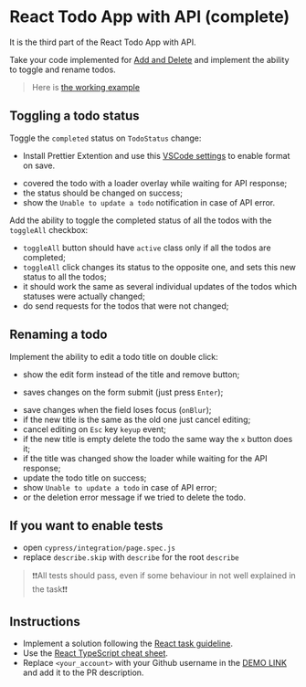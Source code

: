 # React Todo App with API (complete)

It is the third part of the React Todo App with API.

Take your code implemented for [Add and Delete](https://github.com/mate-academy/react_todo-app-add-and-delete)
and implement the ability to toggle and rename todos.

> Here is [the working example](https://mate-academy.github.io/react_todo-app-with-api/)

## Toggling a todo status

Toggle the `completed` status on `TodoStatus` change:
- Install Prettier Extention and use this [VSCode settings](https://mate-academy.github.io/fe-program/tools/vscode/settings.json) to enable format on save.
+ covered the todo with a loader overlay while waiting for API response;
+ the status should be changed on success;
+ show the `Unable to update a todo` notification in case of API error.

Add the ability to toggle the completed status of all the todos with the `toggleAll` checkbox:

+ `toggleAll` button should have `active` class only if all the todos are completed;
+ `toggleAll` click changes its status to the opposite one, and sets this new status to all the todos;
+ it should work the same as several individual updates of the todos which statuses were actually changed;
+ do send requests for the todos that were not changed;

## Renaming a todo

Implement the ability to edit a todo title on double click:

- show the edit form instead of the title and remove button;
+ saves changes on the form submit (just press `Enter`);
- save changes when the field loses focus (`onBlur`);
- if the new title is the same as the old one just cancel editing;
- cancel editing on `Esс` key `keyup` event;
- if the new title is empty delete the todo the same way the `x` button does it;
- if the title was changed show the loader while waiting for the API response;
- update the todo title on success;
- show `Unable to update a todo` in case of API error;
- or the deletion error message if we tried to delete the todo.

## If you want to enable tests
- open `cypress/integration/page.spec.js`
- replace `describe.skip` with `describe` for the root `describe`

> ❗❗All tests should pass, even if some behaviour in not well explained in the task❗❗

## Instructions

- Implement a solution following the [React task guideline](https://github.com/mate-academy/react_task-guideline#react-tasks-guideline).
- Use the [React TypeScript cheat sheet](https://mate-academy.github.io/fe-program/js/extra/react-typescript).
- Replace `<your_account>` with your Github username in the [DEMO LINK](https://marinatea.github.io/react_todo-app-with-api/) and add it to the PR description.
